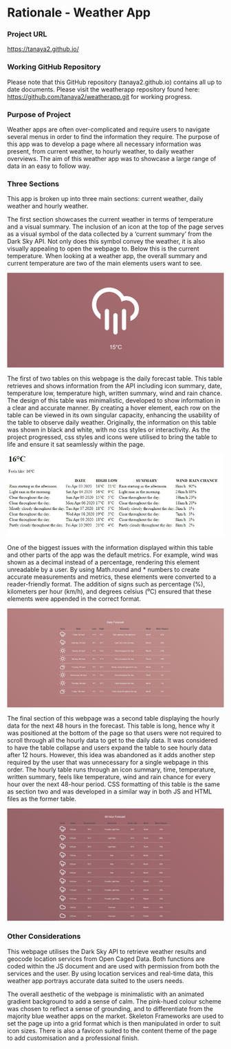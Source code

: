 # Rationale - Weather App

### Project URL
https://tanaya2.github.io/

### Working GitHub Repository
Please note that this GitHub repository (tanaya2.github.io) contains all up to date documents. Please visit the weatherapp repository found here: https://github.com/tanaya2/weatherapp.git for working progress.

### Purpose of Project
Weather apps are often over-complicated and require users to navigate several menus in order to find the information they require. The purpose of this app was to develop a page where all necessary information was present, from current weather, to hourly weather, to daily weather overviews. The aim of this weather app was to showcase a large range of data in an easy to follow way.


### Three Sections

This app is broken up into three main sections: current weather, daily weather and hourly weather.

The first section showcases the current weather in terms of temperature and a visual summary. The inclusion of an icon at the top of the page serves as a visual symbol of the data collected by a ‘current summary’ from the Dark Sky API. Not only does this symbol convey the weather, it is also visually appealing to open the webpage to. Below this is the current temperature. When looking at a weather app, the overall summary and current temperature are two of the main elements users want to see.

![Markdown Section One](/images/markdown_sectionone.png)

The first of two tables on this webpage is the daily forecast table. This table retrieves and shows information from the API including icon summary, date, temperature low, temperature high, written summary, wind and rain chance. The design of this table was minimalistic, developed to show information in a clear and accurate manner. By creating a hover element, each row on the table can be viewed in its own singular capacity, enhancing the usability of the table to observe daily weather. Originally, the information on this table was shown in black and white, with no css styles or interactivity. As the project progressed, css styles and icons were utilised to bring the table to life and ensure it sat seamlessly within the page. 

![Markdown Original](/images/markdown_original.png)

One of the biggest issues with the information displayed within this table and other parts of the app was the default metrics. For example, wind was shown as a decimal instead of a percentage, rendering this element unreadable by a user. By using Math.round and * numbers to create accurate measurements and metrics, these elements were converted to a reader-friendly format. The addition of signs such as percentage (%), kilometers per hour (km/h), and degrees celsius (⁰C) ensured that these elements were appended in the correct format.

![Markdown Section Two](/images/markdown_sectiontwo.png)

The final section of this webpage was a second table displaying the hourly data for the next 48 hours in the forecast. This table is long, hence why it was positioned at the bottom of the page so that users were not required to scroll through all the hourly data to get to the daily data. It was considered to have the table collapse and users expand the table to see hourly data after 12 hours. However, this idea was abandoned as it adds another step required by the user that was unnecessary for a single webpage in this order. The hourly table runs through an icon summary, time, temperature, written summary, feels like temperature, wind and rain chance for every hour over the next 48-hour period. CSS formatting of this table is the same as section two and was developed in a similar way in both JS and HTML files as the former table.

![Markdown Section Three](/images/markdown_sectionfour.png)

### Other Considerations
This webpage utilises the Dark Sky API to retrieve weather results and geocode location services from Open Caged Data. Both functions are coded within the JS document and are used with permission from both the services and the user. By using location services and real-time data, this weather app portrays accurate data suited to the users needs. 

The overall aesthetic of the webpage is minimalistic with an animated gradient background to add a sense of calm. The pink-hued colour scheme was chosen to reflect a sense of grounding, and to differentiate from the majority blue weather apps on the market. Skeleton Frameworks are used to set the page up into a grid format which is then manipulated in order to suit icon sizes. There is also a favicon suited to the content theme of the page to add customisation and a professional finish. 
